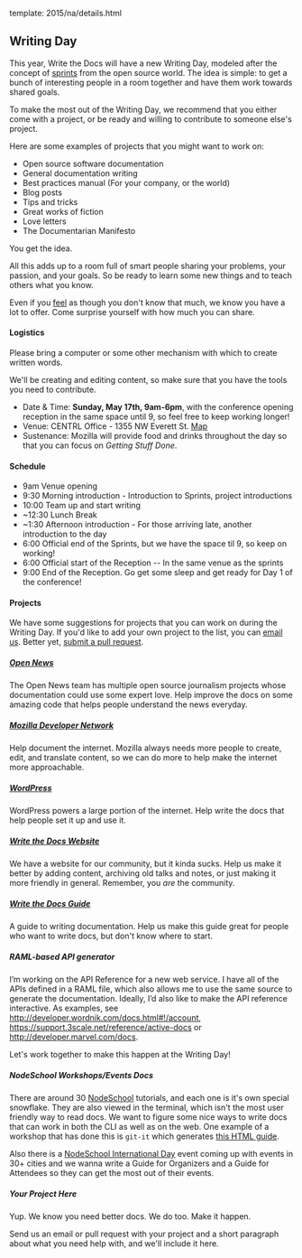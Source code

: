 template: 2015/na/details.html

## Writing Day

This year, Write the Docs will have a new Writing Day, modeled after the concept of [sprints](http://en.wikipedia.org/wiki/Sprint_%28software_development%29) from the open source world. The idea is simple: to get a bunch of interesting people in a room together and have them work towards shared goals.

To make the most out of the Writing Day, we recommend that you either come with a project, or be ready and willing to contribute to someone else's project.

Here are some examples of projects that you might want to work on:

* Open source software documentation
* General documentation writing
* Best practices manual (For your company, or the world)
* Blog posts 
* Tips and tricks 
* Great works of fiction 
* Love letters
* The Documentarian Manifesto

You get the idea.

All this adds up to a room full of smart people sharing your problems, your passion, and your goals.
So be ready to learn some new things and to teach others what you know.

Even if you [feel](http://en.wikipedia.org/wiki/Impostor_syndrome) as though you don't know that much, we know you have a lot to offer. Come surprise yourself with how much you can share.

#### Logistics

Please bring a computer or some other mechanism with which to create written words.

We'll be creating and editing content, so make sure that you have the tools you need to contribute.

-   Date & Time: **Sunday, May 17th, 9am-6pm**, with the conference opening reception in the same space until 9, so feel free to keep working longer!
-   Venue: CENTRL Office - 1355 NW Everett St. [Map](https://goo.gl/maps/xljmU)
-   Sustenance: Mozilla will provide food and drinks throughout the day so that you can focus on *Getting Stuff Done*.

#### Schedule


* 9am       Venue opening
* 9:30      Morning introduction - Introduction to Sprints, project introductions
* 10:00     Team up and start writing
* ~12:30    Lunch Break
* ~1:30     Afternoon introduction - For those arriving late, another introduction to the day
* 6:00      Official end of the Sprints, but we have the space til 9, so keep on working!
* 6:00      Official start of the Reception -- In the same venue as the sprints
* 9:00      End of the Reception. Go get some sleep and get ready for Day 1 of the conference!


#### Projects

We have some suggestions for projects that you can work on during the Writing Day.
If you'd like to add your own project to the list, you can [email us](mailto:conf@writethedocs.org). Better yet, [submit a pull request](https://github.com/writethedocs/www/blob/master/docs/conf/na/2015/writing-day.md).

##### [Open News](http://opennews.org/blog/code-convening-wtd/) 

The Open News team has multiple open source journalism projects whose documentation could use some expert love.
Help improve the docs on some amazing code that helps people understand the news everyday.

##### [Mozilla Developer Network](https://developer.mozilla.org/en-US/) 

Help document the internet. Mozilla always needs more people to create, edit, and translate content, so we can do more to help make the internet more approachable.

##### [WordPress](https://wordpress.org/) 

WordPress powers a large portion of the internet. Help write the docs that help people set it up and use it.

##### [Write the Docs Website](http://www.writethedocs.org)

We have a website for our community, but it kinda sucks. Help us make it better by adding content, archiving old talks and notes, or just making it more friendly in general. Remember, you *are* the community.

##### [Write the Docs Guide](http://docs.writethedocs.org/) 

A guide to writing documentation. Help us make this guide great for people who want to write docs, but don't know where to start.

##### RAML-based API generator 

I’m working on the API Reference for a new web service. I have all of the APIs defined in a RAML file, which also allows me to use the same source to generate the documentation. Ideally, I’d also like to make the API reference interactive.  As examples, see <http://developer.wordnik.com/docs.html#!/account>, <https://support.3scale.net/reference/active-docs> or <http://developer.marvel.com/docs>.

Let's work together to make this happen at the Writing Day!

##### NodeSchool Workshops/Events Docs

There are around 30 [NodeSchool](http://nodeschool.io/) tutorials, and each one is it's own special snowflake. They are also viewed in the terminal, which isn't the most user friendly way to read docs. We want to figure some nice ways to write docs that can work in both the CLI as well as on the web. One example of a workshop that has done this is `git-it` which generates [this HTML guide](http://jlord.us/git-it/).

Also there is a [NodeSchool International Day](http://nodeschool.io/international-day/) event coming up with events in 30+ cities and we wanna write a Guide for Organizers and a Guide for Attendees so they can get the most out of their events.

##### Your Project Here

Yup. We know you need better docs. We do too. Make it happen. 

Send us an email or pull request with your project and a short paragraph about what you need help with, and we'll include it here.
